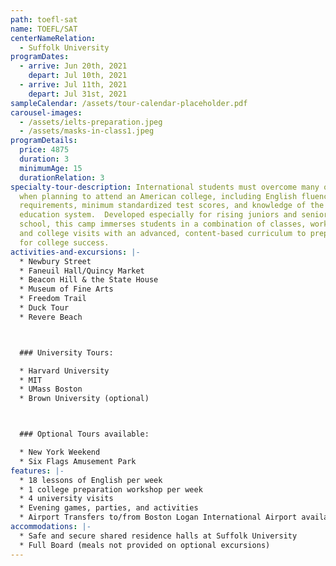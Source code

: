 ```yaml
---
path: toefl-sat
name: TOEFL/SAT
centerNameRelation:
  - Suffolk University
programDates:
  - arrive: Jun 20th, 2021
    depart: Jul 10th, 2021
  - arrive: Jul 11th, 2021
    depart: Jul 31st, 2021
sampleCalendar: /assets/tour-calendar-placeholder.pdf
carousel-images:
  - /assets/ielts-preparation.jpeg
  - /assets/masks-in-class1.jpeg
programDetails:
  price: 4875
  duration: 3
  minimumAge: 15
  durationRelation: 3
specialty-tour-description: International students must overcome many obstacles
  when planning to attend an American college, including English fluency
  requirements, minimum standardized test scores, and knowledge of the US higher
  education system.  Developed especially for rising juniors and seniors in high
  school, this camp immerses students in a combination of classes, workshops,
  and college visits with an advanced, content-based curriculum to prepare them
  for college success.
activities-and-excursions: |-
  * Newbury Street
  * Faneuil Hall/Quincy Market
  * Beacon Hill & the State House
  * Museum of Fine Arts
  * Freedom Trail
  * Duck Tour
  * Revere Beach



  ### University Tours:

  * Harvard University
  * MIT
  * UMass Boston
  * Brown University (optional)



  ### Optional Tours available:

  * New York Weekend
  * Six Flags Amusement Park
features: |-
  * 18 lessons of English per week
  * 1 college preparation workshop per week
  * 4 university visits
  * Evening games, parties, and activities
  * Airport Transfers to/from Boston Logan International Airport available
accommodations: |-
  * Safe and secure shared residence halls at Suffolk University
  * Full Board (meals not provided on optional excursions)
---
```

